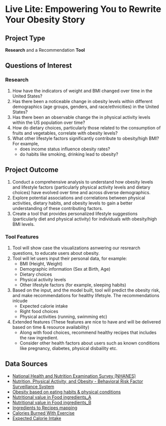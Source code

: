 # Live Lite: Empowering You to Rewrite Your Obesity Story

## Project Type
**Research** and a Recommendation **Tool**

## Questions of Interest
### Research
1. How have the indicators of weight and BMI changed over time in the United States?
2. Has there been a noticeable change in obesity levels within different demographics (age groups, genders, and race/ethnicities) in the United States?
3. Has there been an observable change the in physical activity levels within the US population over time?
4. How do dietary choices, particularly those related to the consumption of fruits and vegetables, correlate with obesity levels?
5. What other lifestyle factors significantly contribute to obesity/high BMI?
For example,
   -  does income status influence obesity rates?
   - do habits like smoking, drinking lead to obesity?


## Project Outcome
1. Conduct a comprehensive analysis to understand how obesity levels and lifestyle factors (particularly physical activity levels and dietary choices) have evolved over time and across diverse demographics.
2. Explore potential associations and correlations between physical activities, dietary habits, and obesity levels to gain a better understanding of these contributing factors.
3. Create a tool that provides personalized lifestyle suggestions (particularly diet and physical activity) for individuals with obesity/high BMI levels.

### Tool Features
1. Tool will show case the visualizations asnwering our resrearch questions, to educate users about obesity.
2. Tool will let users input their personal data, for example:
   - BMI (Height, Weight)
   - Demographic information (Sex at Birth, Age)
   - Dietary choices
   - Physical activity levels
   - Other lifestyle factors (for example, sleeping habits)
3. Based on the input, and the model built, tool will predict the obesity risk, and make recommendations for healthy lifetsyle. The recommendations inlcude
   - Expected calorie intake
   - Right food choices
   - Physical activities (running, swimming etc)
4. Extended features (These features are nice to have and will be delivered based on time & resource availability)
   - Along with food choices, recommend healthy recipes that includes the raw ingredient. 
   - Consider other health factors about users such as known conditions like pregnancy, diabetes, physical disbaility etc.



## Data Sources
- [National Health and Nutrition Examination Survey (NHANES)](https://wwwn.cdc.gov/nchs/nhanes/Default.aspx)
- [Nutrition, Physical Activity, and Obesity - Behavioral Risk Factor Surveillance System](https://data.cdc.gov/Nutrition-Physical-Activity-and-Obesity/Nutrition-Physical-Activity-and-Obesity-Behavioral/hn4x-zwk7/data_preview)
- [Obesity based on eating habits & physical conditions](https://www.kaggle.com/datasets/ankurbajaj9/obesity-levels)
- [Nutritional value in Food ingredients_A](https://fdc.nal.usda.gov/download-datasets.html)
- [Nutritional value in Food ingredients_B](https://www.kaggle.com/datasets/shrutisaxena/food-nutrition-dataset)
- [Ingredients to Recipes mapping](https://www.kaggle.com/datasets/shuyangli94/food-com-recipes-and-user-interactions)
- [Calories Burned With Exercise](https://www.kaggle.com/datasets/aadhavvignesh/calories-burned-during-exercise-and-activities)
- [Expected Calorie Intake](https://www.medicalnewstoday.com/articles/calorie-deficit#calculating-calorie-needs)
